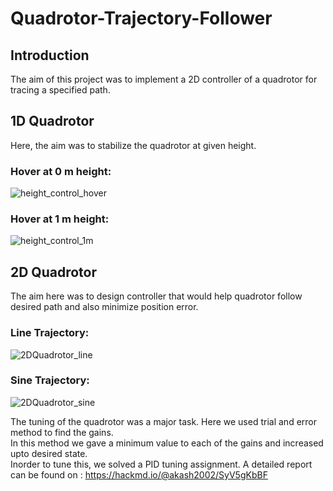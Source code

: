 # Quadrotor-Trajectory-Follower
## Introduction
The aim of this project was to implement a 2D controller of a quadrotor for tracing a specified path.
## 1D Quadrotor
Here, the aim was to stabilize the quadrotor at given height.
### Hover at 0 m height:
![height_control_hover](https://user-images.githubusercontent.com/75427257/136997317-4205b75b-f48e-46bd-abec-bb6ccceaf7d0.gif)
### Hover at 1 m height:
![height_control_1m](https://user-images.githubusercontent.com/75427257/136997513-15112e9c-ce50-4191-88a9-9d385709d390.gif)

## 2D Quadrotor
The aim here was to design controller that would help quadrotor follow desired path and also minimize position error.
### Line Trajectory:
![2DQuadrotor_line](https://user-images.githubusercontent.com/75427257/136997585-19767883-f320-48db-8d78-793e515ab711.gif)
### Sine Trajectory:
![2DQuadrotor_sine](https://user-images.githubusercontent.com/75427257/136997602-b9563d10-f3b9-4c31-aef5-663da96fcec2.gif)

The tuning of the quadrotor was a major task. Here we used trial and error method to find the gains. <br />
In this method we gave a minimum value to each of the gains and increased upto desired state.<br /> Inorder to tune this, we solved a PID tuning assignment. A detailed report can be found on : https://hackmd.io/@akash2002/SyV5gKbBF 
